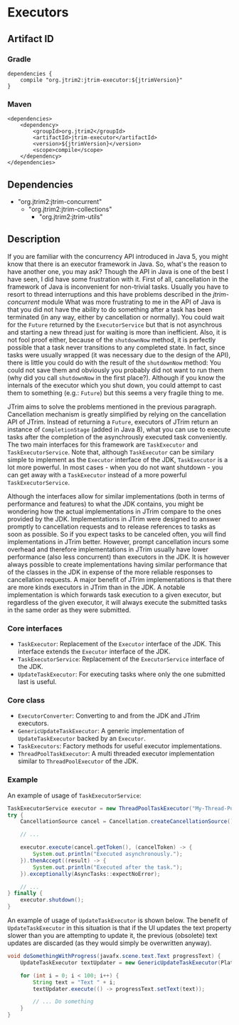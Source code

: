 Executors
=========

Artifact ID
-----------

### Gradle

    dependencies {
        compile "org.jtrim2:jtrim-executor:${jtrimVersion}"
    }

### Maven

    <dependencies>
        <dependency>
            <groupId>org.jtrim2</groupId>
            <artifactId>jtrim-executor</artifactId>
            <version>${jtrimVersion}</version>
            <scope>compile</scope>
        </dependency>
    </dependencies>


Dependencies
------------

- "org.jtrim2:jtrim-concurrent"
  - "org.jtrim2:jtrim-collections"
    - "org.jtrim2:jtrim-utils"


Description
-----------

If you are familiar with the concurrency API introduced in Java 5, you might
know that there is an executor framework in Java. So, what's the reason to have
another one, you may ask? Though the API in Java is one of the best I have seen,
I did have some frustration with it. First of all, cancellation in the framework
of Java is inconvenient for non-trivial tasks. Usually you have to resort to
thread interruptions and this have problems described in the *jtrim-concurrent*
module What was more frustrating to me in the API of Java is that you did not
have the ability to do something after a task has been terminated (in any way,
either by cancellation or normally). You could wait for the `Future` returned by
the `ExecutorService` but that is not asynchrous and starting a new thread just
for waiting is more than inefficient. Also, it is not fool proof either, because
of the `shutdownNow` method, it is perfectly possible that a task never
transitions to any completed state. In fact, since tasks were usually wrapped
(it was necessary due to the design of the API), there is little you could do
with the result of the `shutdownNow` method: You could not save them and obviously
you probably did not want to run them (why did you call `shutdownNow` in the
first place?). Although if you know the internals of the executor which you shut
down, you could attempt to cast them to something (e.g.: `Future`) but this
seems a very fragile thing to me.

JTrim aims to solve the problems mentioned in the previous paragraph.
Cancellation mechanism is greatly simplified by relying on the cancellation API
of JTrim. Instead of returning a `Future`, executors of JTrim return an instance
of `CompletionStage` (added in Java 8), what you can use to execute tasks after
the completion of the asynchrously executed task conveniently. The two main
interfaces for this framework are `TaskExecutor` and `TaskExecutorService`. Note
that, although `TaskExecutor` can be similary simple to implement as the
`Executor` interface of the JDK, `TaskExecutor` is a lot more powerful. In most
cases - when you do not want shutdown - you can get away with a `TaskExecutor`
instead of a more powerful `TaskExecutorService`.

Although the interfaces allow for similar implementations (both in terms of
performance and features) to what the JDK contains, you might be wondering how
the actual implementations in JTrim compare to the ones provided by the JDK.
Implementations in JTrim were designed to answer promptly to cancellation
requests and to release references to tasks as soon as possible. So if you
expect tasks to be canceled often, you will find implementations in JTrim
better. However, prompt cancellation incurs some overhead and therefore
implementations in JTrim usually have lower performance (also less concurrent)
than executors in the JDK. It is however always possible to create
implementations having similar performance that of the classes in the JDK in
expense of the more reliable responses to cancellation requests. A major benefit
of JTrim implementations is that there are more kinds executors in JTrim than in
the JDK. A notable implementation is which forwards task execution to a given
executor, but regardless of the given executor, it will always execute the
submitted tasks in the same order as they were submitted.

### Core interfaces

- `TaskExecutor`: Replacement of the `Executor` interface of the JDK. This
  interface extends the `Executor` interface of the JDK.
- `TaskExecutorService`: Replacement of the `ExecutorService` interface of the
  JDK.
- `UpdateTaskExecutor`: For executing tasks where only the one submitted last is
  useful.

### Core class

- `ExecutorConverter`: Converting to and from the JDK and JTrim executors.
- `GenericUpdateTaskExecutor`: A generic implementation of `UpdateTaskExecutor`
  backed by an `Executor`.
- `TaskExecutors`: Factory methods for useful executor implementations.
- `ThreadPoolTaskExecutor`: A multi threaded executor implementation similar to
  `ThreadPoolExecutor` of the JDK.

### Example

An example of usage of `TaskExecutorService`:

```java
TaskExecutorService executor = new ThreadPoolTaskExecutor("My-Thread-Pool", 8);
try {
    CancellationSource cancel = Cancellation.createCancellationSource();

    // ...

    executor.execute(cancel.getToken(), (cancelToken) -> {
        System.out.println("Executed asynchronously.");
    }).thenAccept((result) -> {
        System.out.println("Executed after the task.");
    }).exceptionally(AsyncTasks::expectNoError);

    // ...
} finally {
    executor.shutdown();
}
```

An example of usage of `UpdateTaskExecutor` is shown below. The benefit of
`UpdateTaskExecutor` in this situation is that if the UI updates the text
property slower than you are attempting to update it, the previous (obsolete)
text updates are discarded (as they would simply be overwritten anyway).

```java
void doSomethingWithProgress(javafx.scene.text.Text progressText) {
    UpdateTaskExecutor textUpdater = new GenericUpdateTaskExecutor(Platform::runLater);

    for (int i = 0; i < 100; i++) {
        String text = "Text " + i;
        textUpdater.execute(() -> progressText.setText(text));

        // ... Do something
    }
}
```
